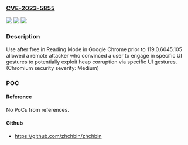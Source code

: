 ### [CVE-2023-5855](https://cve.mitre.org/cgi-bin/cvename.cgi?name=CVE-2023-5855)
![](https://img.shields.io/static/v1?label=Product&message=Chrome&color=blue)
![](https://img.shields.io/static/v1?label=Version&message=119.0.6045.105%3C%20119.0.6045.105%20&color=brighgreen)
![](https://img.shields.io/static/v1?label=Vulnerability&message=Use%20after%20free&color=brighgreen)

### Description

Use after free in Reading Mode in Google Chrome prior to 119.0.6045.105 allowed a remote attacker who convinced a user to engage in specific UI gestures to potentially exploit heap corruption via specific UI gestures. (Chromium security severity: Medium)

### POC

#### Reference
No PoCs from references.

#### Github
- https://github.com/zhchbin/zhchbin

